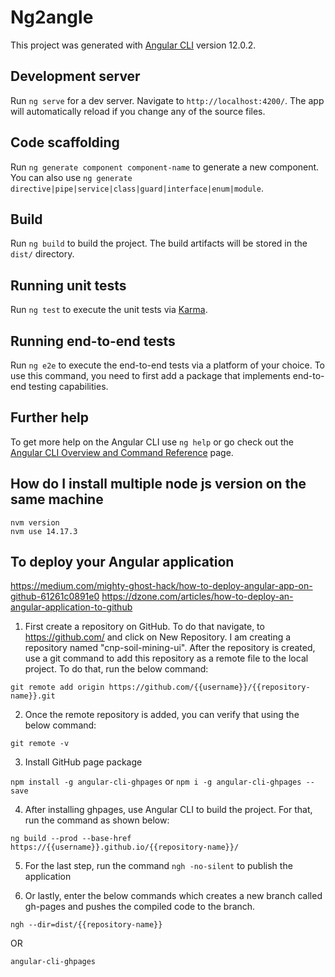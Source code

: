 # Ng2angle

This project was generated with [Angular CLI](https://github.com/angular/angular-cli) version 12.0.2.

## Development server

Run `ng serve` for a dev server. Navigate to `http://localhost:4200/`. The app will automatically reload if you change any of the source files.

## Code scaffolding

Run `ng generate component component-name` to generate a new component. You can also use `ng generate directive|pipe|service|class|guard|interface|enum|module`.

## Build

Run `ng build` to build the project. The build artifacts will be stored in the `dist/` directory.

## Running unit tests

Run `ng test` to execute the unit tests via [Karma](https://karma-runner.github.io).

## Running end-to-end tests

Run `ng e2e` to execute the end-to-end tests via a platform of your choice. To use this command, you need to first add a package that implements end-to-end testing capabilities.

## Further help

To get more help on the Angular CLI use `ng help` or go check out the [Angular CLI Overview and Command Reference](https://angular.io/cli) page.

## How do I install multiple node js version on the same machine

```
nvm version
nvm use 14.17.3
```

## To deploy your Angular application

https://medium.com/mighty-ghost-hack/how-to-deploy-angular-app-on-github-61261c0891e0
https://dzone.com/articles/how-to-deploy-an-angular-application-to-github

1. First create a repository on GitHub. To do that navigate, to https://github.com/ and click on New Repository. I am creating a repository named "cnp-soil-mining-ui".
After the repository is created, use a git command to add this repository as a remote file to the local project. To do that, run the below command:

`git remote add origin https://github.com/{{username}}/{{repository-name}}.git`

2. Once the remote repository is added, you can verify that using the below command:

`git remote -v`

3. Install GitHub page package

`npm install -g angular-cli-ghpages`
or
`npm i -g angular-cli-ghpages --save`

4. After installing ghpages, use Angular CLI to build the project. For that, run the command as shown below:

`ng build --prod --base-href https://{{username}}.github.io/{{repository-name}}/`

5. For the last step, run the command `ngh -no-silent` to publish the application

6. Or lastly, enter the below commands which creates a new branch called gh-pages and pushes the compiled code to the branch.

`ngh --dir=dist/{{repository-name}}`

OR

`angular-cli-ghpages`